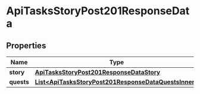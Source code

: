 

# ApiTasksStoryPost201ResponseData


## Properties

| Name | Type | Description | Notes |
|------------ | ------------- | ------------- | -------------|
|**story** | [**ApiTasksStoryPost201ResponseDataStory**](ApiTasksStoryPost201ResponseDataStory.md) |  |  [optional] |
|**quests** | [**List&lt;ApiTasksStoryPost201ResponseDataQuestsInner&gt;**](ApiTasksStoryPost201ResponseDataQuestsInner.md) |  |  [optional] |




